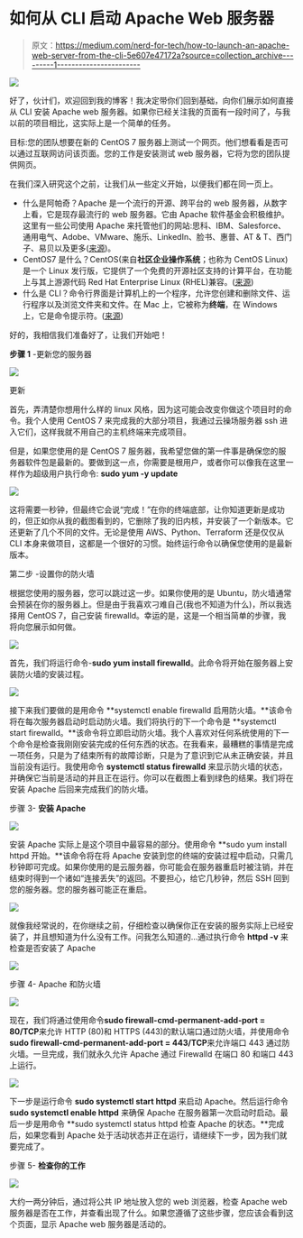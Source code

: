 # 如何从 CLI 启动 Apache Web 服务器

> 原文：<https://medium.com/nerd-for-tech/how-to-launch-an-apache-web-server-from-the-cli-5e607e47172a?source=collection_archive---------1----------------------->

![](img/ba28d494efbd14e40c381453044d5487.png)

好了，伙计们，欢迎回到我的博客！我决定带你们回到基础，向你们展示如何直接从 CLI 安装 Apache web 服务器。如果你已经关注我的页面有一段时间了，与我以前的项目相比，这实际上是一个简单的任务。

目标:您的团队想要在新的 CentOS 7 服务器上测试一个网页。他们想看看是否可以通过互联网访问该页面。您的工作是安装测试 web 服务器，它将为您的团队提供网页。

在我们深入研究这个之前，让我们从一些定义开始，以便我们都在同一页上。

*   什么是阿帕奇？Apache 是一个流行的开源、跨平台的 web 服务器，从数字上看，它是现存最流行的 web 服务器。它由 Apache 软件基金会积极维护。这里有一些公司使用 Apache 来托管他们的网站:思科、IBM、Salesforce、通用电气、Adobe、VMware、施乐、LinkedIn、脸书、惠普、AT & T、西门子、易贝以及更多([来源](https://siftery.com/apache-web-server))。
*   CentOS7 是什么？CentOS(来自**社区企业操作系统**；也称为 CentOS Linux)是一个 Linux 发行版，它提供了一个免费的开源社区支持的计算平台，在功能上与其上游源代码 Red Hat Enterprise Linux (RHEL)兼容。([来源](https://www.redhat.com/en/topics/linux/what-is-centos))
*   什么是 CLI？命令行界面是计算机上的一个程序，允许您创建和删除文件、运行程序以及浏览文件夹和文件。在 Mac 上，它被称为**终端**，在 Windows 上，它是命令提示符。([来源](https://www.codecademy.com/article/command-line-interface))

好的，我相信我们准备好了，让我们开始吧！

**步骤 1** -更新您的服务器

![](img/3d24d785bb3a0f1d08da0e502cde3691.png)

更新

首先，弄清楚你想用什么样的 linux 风格，因为这可能会改变你做这个项目时的命令。我个人使用 CentOS 7 来完成我的大部分项目，我通过云操场服务器 ssh 进入它们，这样我就不用自己的主机终端来完成项目。

但是，如果您使用的是 CentOS 7 服务器，我希望您做的第一件事是确保您的服务器软件包是最新的。要做到这一点，你需要是根用户，或者你可以像我在这里一样作为超级用户执行命令: **sudo yum -y update**

![](img/89ba30ce6b8dc6eeb3f9ea813d7f5c6e.png)

这将需要一秒钟，但最终它会说“完成！”在你的终端底部，让你知道更新是成功的，但正如你从我的截图看到的，它删除了我的旧内核，并安装了一个新版本。它还更新了几个不同的文件。无论是使用 AWS、Python、Terraform 还是仅仅从 CLI 本身来做项目，这都是一个很好的习惯。始终运行命令以确保您使用的是最新版本。

第二步 -设置你的防火墙

根据您使用的服务器，您可以跳过这一步。如果你使用的是 Ubuntu，防火墙通常会预装在你的服务器上。但是由于我喜欢刁难自己(我也不知道为什么)，所以我选择用 CentOS 7，自己安装 firewalld。幸运的是，这是一个相当简单的步骤，我将向您展示如何做。

![](img/13e053c63d193207dbccb8b020e44f42.png)

首先，我们将运行命令-**sudo yum install firewalld**。此命令将开始在服务器上安装防火墙的安装过程。

![](img/d2433f5db9218e2c11812ce5b94c7664.png)

接下来我们要做的是用命令 **systemctl enable firewalld 启用防火墙。**该命令将在每次服务器启动时启动防火墙。我们将执行的下一个命令是 **systemctl start firewalld。**该命令将立即启动防火墙。我个人喜欢对任何系统使用的下一个命令是检查我刚刚安装完成的任何东西的状态。在我看来，最糟糕的事情是完成一项任务，只是为了结束所有的故障诊断，只是为了意识到它从未正确安装，并且当前没有运行。我使用命令 **systemctl status firewalld** 来显示防火墙的状态，并确保它当前是活动的并且正在运行。你可以在截图上看到绿色的结果。我们将在安装 Apache 后回来完成我们的防火墙。

步骤 3- **安装 Apache**

![](img/b8d99ad1f39f42c349359777868c7b95.png)

安装 Apache 实际上是这个项目中最容易的部分。使用命令 **sudo yum install httpd 开始。**该命令将在将 Apache 安装到您的终端的安装过程中启动，只需几秒钟即可完成。如果你使用的是云服务器，你可能会在服务器重启时被注销，并在结束时得到一个诸如“连接丢失”的返回。不要担心，给它几秒钟，然后 SSH 回到您的服务器。您的服务器可能正在重启。

![](img/ff1fa4f93eb8e9a94c32c9dbac3ba621.png)

就像我经常说的，在你继续之前，仔细检查以确保你正在安装的服务实际上已经安装了，并且想知道为什么没有工作。问我怎么知道的…通过执行命令 **httpd -v** 来检查是否安装了 Apache

![](img/777ba1ac3bf83dfbc0ed130cd787909c.png)

步骤 4- Apache 和防火墙

![](img/0aba8631d7c9592c3767459e91c19f02.png)

现在，我们将通过使用命令**sudo firewall-cmd-permanent-add-port = 80/TCP**来允许 HTTP (80)和 HTTPS (443)的默认端口通过防火墙，并使用命令**sudo firewall-cmd-permanent-add-port = 443/TCP**来允许端口 443 通过防火墙。一旦完成，我们就永久允许 Apache 通过 Firewalld 在端口 80 和端口 443 上运行。

![](img/777ba1ac3bf83dfbc0ed130cd787909c.png)

下一步是运行命令 **sudo systemctl start httpd** 来启动 Apache。然后运行命令 **sudo systemctl enable httpd** 来确保 Apache 在服务器第一次启动时启动。最后一步是用命令 **sudo systemctl status httpd 检查 Apache 的状态。**完成后，如果您看到 Apache 处于活动状态并正在运行，请继续下一步，因为我们就要完成了。

步骤 5- **检查你的工作**

![](img/c3602eb197f3dfa4f0628df3b3cb44b0.png)

大约一两分钟后，通过将公共 IP 地址放入您的 web 浏览器，检查 Apache web 服务器是否在工作，并查看出现了什么。如果您遵循了这些步骤，您应该会看到这个页面，显示 Apache web 服务器是活动的。
